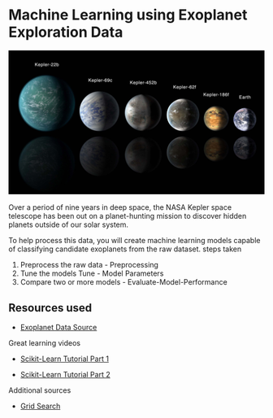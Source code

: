 # Machine Learning using Exoplanet Exploration Data

![exoplanets.jpg](Images/exoplanets.jpg)


Over a period of nine years in deep space, the NASA Kepler space telescope has been out on a planet-hunting mission to discover hidden planets outside of our solar system.

To help process this data, you will create machine learning models capable of classifying candidate exoplanets from the raw dataset.
steps taken 


1. Preprocess the raw data - Preprocessing
2. Tune the models Tune - Model Parameters
3. Compare two or more models - Evaluate-Model-Performance


## Resources used

* [Exoplanet Data Source](https://www.kaggle.com/nasa/kepler-exoplanet-search-results)


Great learning videos

* [Scikit-Learn Tutorial Part 1](https://www.youtube.com/watch?v=4PXAztQtoTg)

* [Scikit-Learn Tutorial Part 2](https://www.youtube.com/watch?v=gK43gtGh49o&t=5858s)


Additional sources

* [Grid Search](https://scikit-learn.org/stable/modules/grid_search.html)
